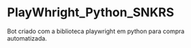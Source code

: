 # PlayWhright_Python_SNKRS
 Bot criado com a biblioteca playwright em python para compra automatizada.

